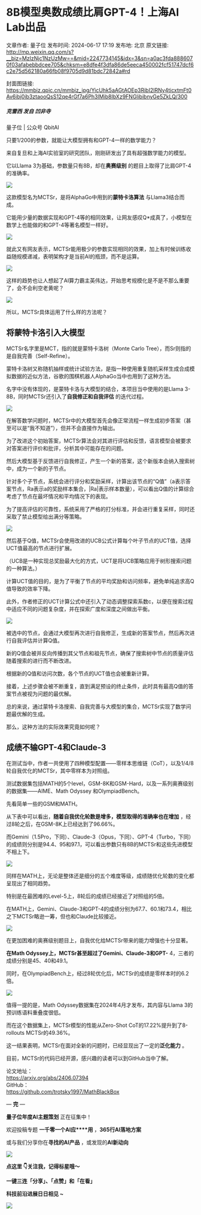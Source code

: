 # 8B模型奥数成绩比肩GPT-4！上海AI Lab出品

文章作者: 量子位
发布时间: 2024-06-17 17:19
发布地: 北京
原文链接: http://mp.weixin.qq.com/s?__biz=MzIzNjc1NzUzMw==&mid=2247734145&idx=3&sn=a0ac3fda8886070f03afabebbdcee705&chksm=e8dfe4f3dfa86de5eeca450002fcf51747dcf6c2e75d562180a66fb08f9705d9d81bdc72842a#rd

封面图链接: https://mmbiz.qpic.cn/mmbiz_jpg/YicUhk5aAGtAOEp3RibI2lRNy4ticxtmFt0Av6ibj0ib3ztaooQsS12qe4rGf7a6Ph3lMib8IbXz9FNGlibibnyGe5ZkLQ/300

##### 克雷西 发自 凹非寺  
量子位 | 公众号 QbitAI

只要1/200的参数，就能让大模型拥有和GPT-4一样的数学能力？

来自复旦和上海AI实验室的研究团队，刚刚研发出了具有超强数学能力的模型。

它以Llama 3为基础，参数量只有8B，却在**奥赛级别** 的题目上取得了比肩GPT-4的准确率。

![](https://mmbiz.qpic.cn/mmbiz_png/YicUhk5aAGtAOEp3RibI2lRNy4ticxtmFt0VrYOO2PrEcsfyKeoC2QiaSkibITIqTthwglVBs1RiaQIUNWJcvyxkTphQ/640?wx_fmt=png&from=appmsg)

这款模型名为MCTSr，是将AlphaGo中用到的**蒙特卡洛算法** 与Llama3结合而成。

它能用少量的数据实现和GPT-4等的相同效果，让网友感叹Q*成真了，小模型在数学上也能做的和GPT-4等著名模型一样好。

![](https://mmbiz.qpic.cn/mmbiz_png/YicUhk5aAGtAOEp3RibI2lRNy4ticxtmFt0pUyVAGS0l7p4M37sJ9ibEJWTTK5u9sUKUtmTiaOqV7n3fnU8I7xgCX3w/640?wx_fmt=png&from=appmsg)

就此又有网友表示，MCTSr能用极少的参数实现相同的效果，加上有时候训练收益随规模递减，表明架构才是当前AI的瓶颈，而不是运算。

![](https://mmbiz.qpic.cn/mmbiz_png/YicUhk5aAGtAOEp3RibI2lRNy4ticxtmFt0clTg8Bg0RbW8GnUwIfPxia901zz0Q9k3vFiaeBhicuXOuID1hnwwEXBKw/640?wx_fmt=png&from=appmsg)

这样的趋势也让人想起了AI算力霸主英伟达，开始思考规模化是不是不那么重要了，会不会利空老黄呢？

![](https://mmbiz.qpic.cn/mmbiz_png/YicUhk5aAGtAOEp3RibI2lRNy4ticxtmFt0Mc6pECZK9vF0icVh4qVsMPx9gAHsoA5snQ00dTL1cEricoiaVWicweUJ9g/640?wx_fmt=png&from=appmsg)

所以，MCTSr具体运用了什么样的方法呢？

## 将蒙特卡洛引入大模型

MCTSr名字里是MCT，指的就是蒙特卡洛树（Monte Carlo Tree），而Sr则指的是自我完善（Self-Refine）。

蒙特卡洛树又称随机抽样或统计试验方法，是指一种使用重复随机采样生成合成模拟数据的近似方法，谷歌的围棋机器人AlphaGo当中也用到了这种方法。

名字中没有体现的，是蒙特卡洛与大模型的结合，本项目当中使用的是Llama 3-8B，同时MCTSr还引入了**自我修正和自我评估** 的迭代过程。

![](https://mmbiz.qpic.cn/mmbiz_png/YicUhk5aAGtAOEp3RibI2lRNy4ticxtmFt0hZ6xibp8zjiby1KaoPeRjsVykYJG4hy1pmicN3bvQuGhPP1N6LNbHSJHg/640?wx_fmt=png&from=appmsg)

在解答数学问题时，MCTSr中的大模型首先会像正常流程一样生成初步答案（甚至可以是“我不知道”），但并不会直接作为输出。

为了改进这个初始答案，MCTSr算法会对其进行评估和反馈，语言模型会被要求对答案进行评价和批评，分析其中可能存在的问题。

然后大模型基于反馈进行自我修正，产生一个新的答案，这个新版本会纳入搜索树中，成为一个新的子节点。

针对多个子节点，系统会进行评分和奖励采样，计算出该节点的“Q值”（a表示答案节点，Ra表示a的奖励样本集合，|Ra|表示样本数量），可以看出Q值的计算综合考虑了节点在最坏情况和平均情况下的表现。

为了提高评估的可靠性，系统采用了严格的打分标准，并会进行重复采样，同时还采取了禁止模型给出满分等策略。

![](https://mmbiz.qpic.cn/mmbiz_png/YicUhk5aAGtAOEp3RibI2lRNy4ticxtmFt032JwicITG44ibcRDMVr1Ud9iaOxAicDWvWhicvOM08ia6CoaXI6YxiaPGO7hA/640?wx_fmt=png&from=appmsg)

然后基于Q值，MCTSr会使用改进的UCB公式计算每个叶子节点的UCT值，选择UCT值最高的节点进行扩展。

（UCB是一种实现总奖励最大化的方式，UCT是将UCB策略应用于树形搜索问题的一种算法。）

计算UCT值的目的，是为了平衡了节点的平均奖励和访问频率，避免单纯追求高Q值导致的效率下降。

此外，作者修正的UCT计算公式中还引入了动态调整探索系数c，以便在搜索过程中适应不同的问题复杂度，并在探索广度和深度之间做出平衡。

![](https://mmbiz.qpic.cn/mmbiz_png/YicUhk5aAGtAOEp3RibI2lRNy4ticxtmFt0iao8beWic5GgKGJbgSectavAlFMNPzG0FpeFXq01ic1pmVicdIiczvRNEWw/640?wx_fmt=png&from=appmsg)

被选中的节点，会通过大模型再次进行自我修正，生成新的答案节点，然后再次进行自我评估并计算Q值。

新的Q值会被并反向传播到其父节点和祖先节点，确保了搜索树中节点的质量评估随着搜索的进行而不断改进。

根据新的Q值和访问次数，各个节点的UCT值也会被重新计算。

接着，上述步骤会被不断重复，直到满足预设的终止条件，此时具有最高Q值的答案节点被视为问题的最优解。

总的来说，通过蒙特卡洛搜索、自我完善与大模型的集合，MCTSr实现了数学问题最优解的生成。

那么，这种方法的实际效果究竟如何呢？

## 成绩不输GPT-4和Claude-3

在测试当中，作者一共使用了四种模型配置——零样本思维链（CoT），以及1/4/8轮自我优化的MCTSr，其中零样本为对照组。

测试数据集包括MATH的5个level，GSM-8K和GSM-Hard，以及一系列奥赛级别的数据集——AIME、Math Odyssey
和OlympiadBench。

先看简单一些的GSM和MATH。

从下表中可以看出，**随着自我优化轮数是增多，模型取得的准确率也在增加** ，经过8轮之后，在GSM-8K上已经达到了96.66%。

而Gemini（1.5Pro，下同）、Claude-3（Opus，下同）、GPT-4（Turbo，下同）的成绩则分别是94.4、95和97.1，可以看出参数只有8B的MCTSr和这些先进模型不相上下。

![](https://mmbiz.qpic.cn/mmbiz_png/YicUhk5aAGtAOEp3RibI2lRNy4ticxtmFt0qfKEHvcyG9Mn36ajsIHRjKS30ib1icfTI7p2Mn3Gcqmdj4rxEY27GXXg/640?wx_fmt=png&from=appmsg)

同样在MATH上，无论是整体还是细分的五个难度等级，成绩随优化轮数的变化都呈现出了相同趋势。

特别是在最困难的Level-5上，8轮后的成绩已经接近了对照组的5倍。

在MATH上，Gemini、Claude-3和GPT-4的成绩分别为67.7、60.1和73.4，相比之下MCTSr略逊一筹，但也和Claude比较接近。

![](https://mmbiz.qpic.cn/mmbiz_png/YicUhk5aAGtAOEp3RibI2lRNy4ticxtmFt0jBIFhfu9YpyLnAYK7ecBR3vKYvE3xjB5RvJVAkNdcRebpicribClWxpw/640?wx_fmt=png&from=appmsg)

在更加困难的奥赛级别题目上，自我优化给MCTSr带来的能力增强也十分显著。

**在Math Odyssey上，MCTSr甚至超过了Gemini、Claude-3和GPT-** 4，三者的成绩分别是45、40和49.1。

同时，在OlympiadBench上，经过8轮优化后，MCTSr的成绩是零样本时的6.2倍。

![](https://mmbiz.qpic.cn/mmbiz_png/YicUhk5aAGtAOEp3RibI2lRNy4ticxtmFt0yezpkh0YK5KzxAnjGHicQVkdAPeumMb4sOVFj4CZPb7mI68jFN2PJ6A/640?wx_fmt=png&from=appmsg)

值得一提的是，Math Odyssey数据集在2024年4月才发布，其内容与Llama 3的预训练语料重叠度很低。

而在这个数据集上，MCTSr模型的性能从Zero-Shot CoT的17.22%提升到了8-rollouts MCTSr的49.36%。

这一结果表明，MCTSr在面对全新的问题时，已经显现出了一定的**泛化能力** 。

目前，MCTSr的代码已经开源，感兴趣的读者可以到GitHub当中了解。

论文地址：  
https://arxiv.org/abs/2406.07394  
GitHub：  
https://github.com/trotsky1997/MathBlackBox

— **完** —

**量子位年度AI主题策划** 正在征集中！

欢迎投稿专题 **一千零一个AI应****用** ，**365行AI落地方案**

或与我们分享你在**寻找的AI产品** ，或发现的**AI新动向**

![](https://mmbiz.qpic.cn/mmbiz_png/YicUhk5aAGtDpTavEwUl8aOlFLGHaPnaKXJcMUeJtGXVLliac6P6XxYHIKhnz0NPUgVvlrXAvJC33ibh8aYDdyudA/640?wx_fmt=png&from=appmsg)

  

**点这里 👇关注我，记得标星哦～**

**一键三连「分享」、「点赞」和「在看」**

**科技前沿进展日日相见 ~**

![](https://mmbiz.qpic.cn/mmbiz_svg/g9RQicMD01M0tYoRQT2cMQRmPS5ZDyrrfzeksiay90KaDzlGBH61icqHxmgFKfvfXtVuwTHV740CDLAaXU1LIfZyoJEpYKcRIiaE/640?wx_fmt=svg)

